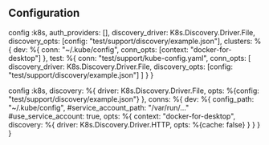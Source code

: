 ## Configuration

config :k8s,
  auth_providers: [],
  discovery_driver: K8s.Discovery.Driver.File,
  discovery_opts: [config: "test/support/discovery/example.json"],
  clusters: %{
    dev: %{
      conn: "~/.kube/config",
      conn_opts: [context: "docker-for-desktop"]
    },
    test: %{
      conn: "test/support/kube-config.yaml",
      conn_opts: [
        discovery_driver: K8s.Discovery.Driver.File,
        discovery_opts: [config: "test/support/discovery/example.json"]
      ]
    }
  }


config :k8s,
  discovery: %{
    driver: K8s.Discovery.Driver.File,
    opts: %{config: "test/support/discovery/example.json"}
  },
  conns: %{
    dev: %{
      config_path: "~/.kube/config",
      #service_account_path: "/var/run/..."
      #use_service_account: true,
      opts: %{
        context: "docker-for-desktop",
        discovery: %{
          driver: K8s.Discovery.Driver.HTTP,
          opts: %{cache: false}
        }
      }
    }
  }
